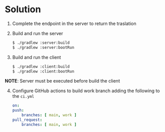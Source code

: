 # Solution

1. Complete the endpoint in the server to return the traslation

2. Build and run the server

    ```sh
    $ ./gradlew :server:build
    $ ./gradlew :server:bootRun
    ```

3. Build and run the client

    ```sh
    $ ./gradlew :client:build
    $ ./gradlew :client:bootRun
    ```

**NOTE**: Server must be executed before build the client

4. Configure GitHub actions to build work branch adding the following to the `ci.yml`

    ```yml
    on:
    push:
        branches: [ main, work ]
    pull_request:
        branches: [ main, work ]
    ```

